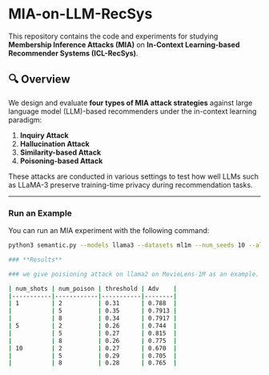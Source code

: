 # MIA-on-LLM-RecSys

This repository contains the code and experiments for studying **Membership Inference Attacks (MIA)** on **In-Context Learning-based Recommender Systems (ICL-RecSys)**.

## 🔍 Overview

We design and evaluate **four types of MIA attack strategies** against large language model (LLM)-based recommenders under the in-context learning paradigm:

1. **Inquiry Attack**  
2. **Hallucination Attack**  
3. **Similarity-based Attack**  
4. **Poisoning-based Attack**

These attacks are conducted in various settings to test how well LLMs such as LLaMA-3 preserve training-time privacy during recommendation tasks.

---

### Run an Example

You can run an MIA experiment with the following command:

```bash
python3 semantic.py --models llama3 --datasets ml1m --num_seeds 10 --all_shots 1 --positions 'end'

### **Results**

### we give poisioning attack on llama2 on MovieLens-1M as an example.

| num_shots | num_poison | threshold | Adv    |
|-----------|------------|-----------|--------|
| 1         | 2          | 0.31      | 0.788  |
|           | 5          | 0.35      | 0.7913 |
|           | 8          | 0.34      | 0.7917 |
| 5         | 2          | 0.26      | 0.744  |
|           | 5          | 0.27      | 0.815  |
|           | 8          | 0.26      | 0.775  |
| 10        | 2          | 0.27      | 0.670  |
|           | 5          | 0.29      | 0.705  |
|           | 8          | 0.28      | 0.765  |

